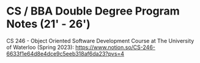 # CS / BBA Double Degree Program Notes (21' - 26')

CS 246 - Object Oriented Software Development Course at The University of Waterloo (Spring 2023): https://www.notion.so/CS-246-6633f1e64d8e4dce9c5eeb318af6da23?pvs=4
